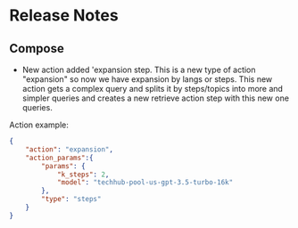 <!-- ### This code is property of the GGAO ### -->

# Release Notes

## Compose

- New action added 'expansion step.
This is a new type of action "expansion" so now we have expansion by langs or steps. This new action gets a complex query and splits it by steps/topics into more and simpler queries and creates a new retrieve action step with this new one queries.

Action example:

```json
{
    "action": "expansion",
    "action_params":{
        "params": {
            "k_steps": 2,
            "model": "techhub-pool-us-gpt-3.5-turbo-16k"
        },
        "type": "steps"
    }
}
```
